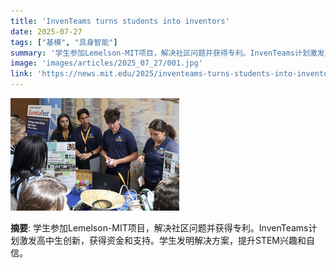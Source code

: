 ```yaml
---
title: 'InvenTeams turns students into inventors'
date: 2025-07-27
tags: ["基模", "具身智能"]
summary: '学生参加Lemelson-MIT项目，解决社区问题并获得专利。InvenTeams计划激发高中生创新，获得资金和支持。学生发明解决方案，提升STEM兴趣和自信。'
image: 'images/articles/2025_07_27/001.jpg'
link: 'https://news.mit.edu/2025/inventeams-turns-students-into-inventors-0725'
---
```

![InvenTeams turns students into inventors](images/articles/2025_07_27/001.jpg)

**摘要**: 学生参加Lemelson-MIT项目，解决社区问题并获得专利。InvenTeams计划激发高中生创新，获得资金和支持。学生发明解决方案，提升STEM兴趣和自信。
